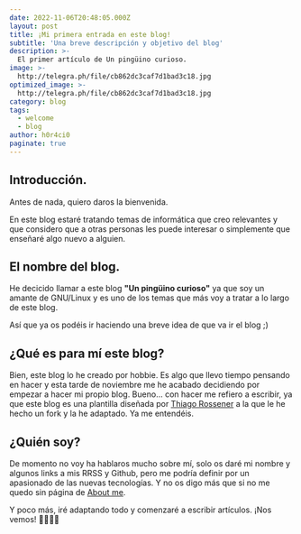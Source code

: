 ```yaml
---
date: 2022-11-06T20:48:05.000Z
layout: post
title: ¡Mi primera entrada en este blog!
subtitle: 'Una breve descripción y objetivo del blog'
description: >-
  El primer artículo de Un pingüino curioso.
image: >-
  http://telegra.ph/file/cb862dc3caf7d1bad3c18.jpg
optimized_image: >-
  http://telegra.ph/file/cb862dc3caf7d1bad3c18.jpg
category: blog
tags:
  - welcome
  - blog
author: h0r4ci0
paginate: true
---
```


## Introducción.

Antes de nada, quiero daros la bienvenida.

En este blog estaré tratando temas de informática que creo relevantes y que considero que a otras personas les puede interesar o simplemente que enseñaré algo nuevo a alguien.

## El nombre del blog.

He decicido llamar a este blog **"Un pingüino curioso"** ya que soy un amante de GNU/Linux y es uno de los temas que más voy a tratar a lo largo de este blog.

Así que ya os podéis ir haciendo una breve idea de que va ir el blog ;)

## ¿Qué es para mí este blog?

Bien, este blog lo he creado por hobbie. Es algo que llevo tiempo pensando en hacer y esta tarde de noviembre me he acabado decidiendo por empezar a hacer mi propio blog.
Bueno... con hacer me refiero a escribir, ya que este blog es una plantilla diseñada por [Thiago Rossener](https://github.com/thiagorossener) a la que le he hecho un fork y la he adaptado. Ya me entendéis.


## ¿Quién soy?

De momento no voy ha hablaros mucho sobre mí, solo os daré mi nombre y algunos links a mis RRSS y Github, pero me podría definir por un apasionado de las nuevas tecnologías.
Y no os digo más que si no me quedo sin página de [About me](https://h0r4ci0.github.io/aboutme).

Y poco más, iré adaptando todo y comenzaré a escribir artículos. ¡Nos vemos! 👩‍💻👨‍💻

<!-- --page-break-- -->
